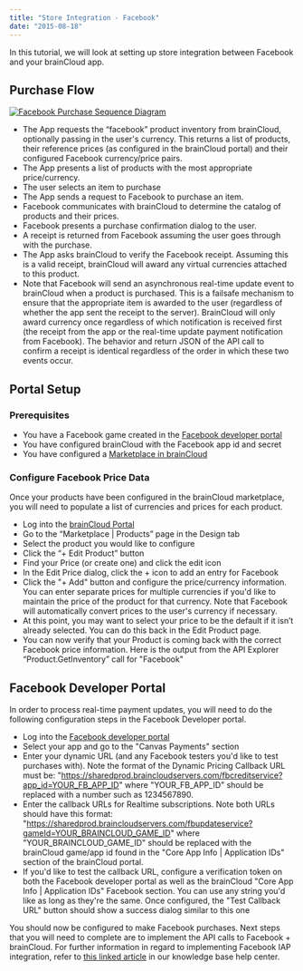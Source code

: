 ```yaml
---
title: "Store Integration - Facebook"
date: "2015-08-18"
---
```


In this tutorial, we will look at setting up store integration between Facebook and your brainCloud app.

## Purchase Flow

[![Facebook Purchase Sequence Diagram](images/Facebook-Purchase-Sequence-Diagram.jpg)](images/Facebook-Purchase-Sequence-Diagram.jpg)

- The App requests the “facebook” product inventory from brainCloud, optionally passing in the user's currency. This returns a list of products, their reference prices (as configured in the brainCloud portal) and their configured Facebook currency/price pairs.
- The App presents a list of products with the most appropriate price/currency.
- The user selects an item to purchase
- The App sends a request to Facebook to purchase an item.
- Facebook communicates with brainCloud to determine the catalog of products and their prices.
- Facebook presents a purchase confirmation dialog to the user.
- A receipt is returned from Facebook assuming the user goes through with the purchase.
- The App asks brainCloud to verify the Facebook receipt. Assuming this is a valid receipt, brainCloud will award any virtual currencies attached to this product.
- Note that Facebook will send an asynchronous real-time update event to brainCloud when a product is purchased. This is a failsafe mechanism to ensure that the appropriate item is awarded to the user (regardless of whether the app sent the receipt to the server). BrainCloud will only award currency once regardless of which notification is received first (the receipt from the app or the real-time update payment notification from Facebook). The behavior and return JSON of the API call to confirm a receipt is identical regardless of the order in which these two events occur.

## Portal Setup

### Prerequisites

- You have a Facebook game created in the [Facebook developer portal](https://developers.facebook.com)
- You have configured brainCloud with the Facebook app id and secret
- You have configured a [Marketplace in brainCloud](/learn/portal-tutorials/marketplace-configuration/)

### Configure Facebook Price Data

Once your products have been configured in the brainCloud marketplace, you will need to populate a list of currencies and prices for each product.

- Log into the [brainCloud Portal](https://portal.braincloudservers.com/)
- Go to the “Marketplace | Products” page in the Design tab  
    [](images/brainCloud_dashboard_productsTab.jpg)
- Select the product you would like to configure  
    [](images/brainCloud_dashboard_addFbProduct1.jpg)
- Click the “+ Edit Product” button  
    [](images/brainCloud_dashboard_addProduct2.jpg)
- Find your Price (or create one) and click the edit icon  
    [](images/brainCloud_dashboard_addFbProduct2.jpg)
- In the Edit Price dialog, click the + icon to add an entry for Facebook  
    [](images/brainCloud_dashboard_addFbProduct3.jpg)
- Click the "+ Add" button and configure the price/currency information. You can enter separate prices for multiple currencies if you'd like to maintain the price of the product for that currency. Note that Facebook will automatically convert prices to the user's currency if necessary.  
    [](images/brainCloud_dashboard_addFbProduct4.jpg)
- At this point, you may want to select your price to be the default if it isn’t already selected. You can do this back in the Edit Product page.  
    [](images/brainCloud_dashboard_addFbProduct5.jpg)
- You can now verify that your Product is coming back with the correct Facebook price information. Here is the output from the API Explorer “Product.GetInventory” call for "Facebook"  
    [](images/brainCloud_dashboard_addFbProduct6.jpg)

## Facebook Developer Portal

In order to process real-time payment updates, you will need to do the following configuration steps in the Facebook Developer portal.

- Log into the [Facebook developer portal](https://developers.facebook.com/apps)
- Select your app and go to the "Canvas Payments" section
- Enter your dynamic URL (and any Facebook testers you'd like to test purchases with). Note the format of the Dynamic Pricing Callback URL must be: "https://sharedprod.braincloudservers.com/fbcreditservice?app_id=YOUR_FB_APP_ID" where "YOUR_FB_APP_ID" should be replaced with a number such as 1234567890. 
    [](images/2015-08-18_11-50-11.png)
- Enter the callback URLs for Realtime subscriptions. Note both URLs should have this format: "https://sharedprod.braincloudservers.com/fbupdateservice?gameId=YOUR_BRAINCLOUD_GAME_ID" where "YOUR_BRAINCLOUD_GAME_ID" should be replaced with the brainCloud game/app id found in the "Core App Info | Application IDs" section of the brainCloud portal.[](images/2015-08-18_11-52-39.png)
- If you'd like to test the callback URL, configure a verification token on both the Facebook developer portal as well as the brainCloud "Core App Info | Application IDs" Facebook section. You can use any string you'd like as long as they're the same. Once configured, the "Test Callback URL" button should show a success dialog similar to this one  
    [](images/2015-08-18_11-57-57.png)

You should now be configured to make Facebook purchases. Next steps that you will need to complete are to implement the API calls to Facebook + brainCloud. For further information in regard to implementing Facebook IAP integration, refer to [this linked article](http://help.getbraincloud.com/en/articles/4676736-facebook-iap-integration) in our knowledge base help center.
